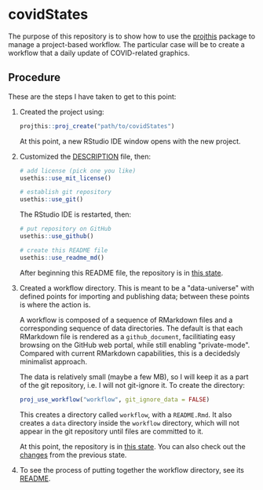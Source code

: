 # covidStates

<!-- badges: start -->
<!-- badges: end -->

The purpose of this repository is to show how to use the [projthis](https://ijlyttle.github.io/projthis/) package to manage a project-based workflow. 
The particular case will be to create a workflow that a daily update of COVID-related graphics.

## Procedure 

These are the steps I have taken to get to this point:

1. Created the project using:

   ```r
   projthis::proj_create("path/to/covidStates")
   ```
  
   At this point, a new RStudio IDE window opens with the new project.

1. Customized the [DESCRIPTION](DESCRIPTION) file, then:

   ```r
   # add license (pick one you like)
   usethis::use_mit_license()
   
   # establish git repository
   usethis::use_git()   
   ```

   The RStudio IDE is restarted, then:
   
   ```r
   # put repository on GitHub
   usethis::use_github()
   
   # create this README file
   usethis::use_readme_md()
   ```

   After beginning this README file, the repository is in [this state](https://github.com/ijlyttle/covidStates/tree/initialize).

1. Created a workflow directory. 
   This is meant to be a "data-universe" with defined points for importing and publishing data; between these points is where the action is.
   
   A workflow is composed of a sequence of RMarkdown files and a corresponding sequence of data directories.
   The default is that each RMarkdown file is rendered as a `github_document`, facilitiating easy browsing on the GitHub web portal, while still enabling "private-mode". Compared with current RMarkdown capabilities, this is a decidedsly minimalist approach. 
 
   The data is relatively small (maybe a few MB), so I will keep it as a part of the git repository, i.e. I will not git-ignore it.
   To create the directory:
  
   ```r
   proj_use_workflow("workflow", git_ignore_data = FALSE)
   ```
   
   This creates a directory called `workflow`, with a `README.Rmd`. 
   It also creates a `data` directory inside the `workflow` directory, which will not appear in the git repository until files are committed to it.
   
   At this point, the repository is in [this state](https://github.com/ijlyttle/covidStates/tree/create-workflow).
   You can also check out the [changes](https://github.com/ijlyttle/covidStates/pull/2/files) from the previous state.
   
1. To see the process of putting together the workflow directory, see its [README](workflow/README.md).
